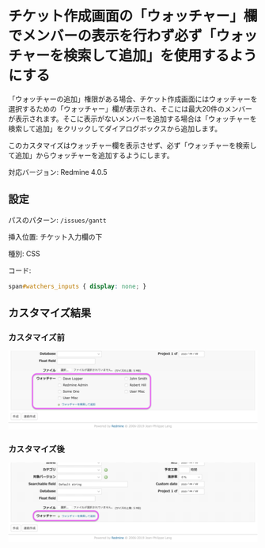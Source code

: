 # チケット作成画面の「ウォッチャー」欄でメンバーの表示を行わず必ず「ウォッチャーを検索して追加」を使用するようにする

「ウォッチャーの追加」権限がある場合、チケット作成画面にはウォッチャーを選択するための「ウォッチャー」欄が表示され、そこには最大20件のメンバーが表示されます。そこに表示がないメンバーを追加する場合は「ウォッチャーを検索して追加」をクリックしてダイアログボックスから追加します。

このカスタマイズはウォッチャー欄を表示させず、必ず「ウォッチャーを検索して追加」からウォッチャーを追加するようにします。

対応バージョン: Redmine 4.0.5


## 設定

パスのパターン: `/issues/gantt`

挿入位置: チケット入力欄の下

種別: CSS

コード:

``` css
span#watchers_inputs { display: none; }
```

## カスタマイズ結果

### カスタマイズ前

![](watchers_inputs-enabled@2x.png)

### カスタマイズ後

![](watchers_inputs-disabled@2x.png)
